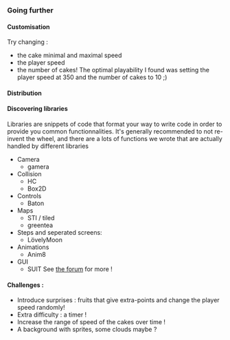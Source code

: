### Going further
#### Customisation
  Try changing :
  * the cake minimal and maximal speed
  * the player speed
  * the number of cakes!
The optimal playability I found was setting the player speed at 350 and the number of cakes to 10 ;)

#### Distribution

#### Discovering libraries
Libraries are snippets of code that format your way to write code in order to provide you common functionnalities.
It's generally recommended to not re-invent the wheel, and there are a lots of functions we wrote that are actually handled by different libraries
  * Camera
    * gamera
  * Collision
    * HC
    * Box2D
  * Controls
    * Baton
  * Maps
    * STI / tiled
    * greentea
  * Steps and seperated screens:
    * LövelyMoon
  * Animations
    * Anim8
  * GUI
    * SUIT
  See [the forum](https://love2d.org/forums/viewforum.php?f=5) for more !
#### Challenges :
 * Introduce surprises : fruits that give extra-points and change the player speed randomly!
 * Extra difficulty : a timer !
 * Increase the range of speed of the cakes over time !
 * A background with sprites, some clouds maybe ?
